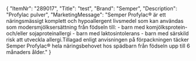 {
  "ItemNr": "289017",
  "Title": "test",
  "Brand": "Semper",
  "Description": "Profylac pulver",
  "MarketingMessage": "Semper Profylac® är ett näringsmässigt komplett och hypoallergent livsmedel som kan användas som modersmjölksersättning från födseln till: - barn med komjölksprotein- och/eller sojaproteinallergi - barn med laktosintolerans - barn med särskild risk att utveckla allergi.Tillagad enligt anvisningen på förpackningen täcker Semper Profylac® hela näringsbehovet hos spädbarn från födseln upp till 6 månaders ålder."
}